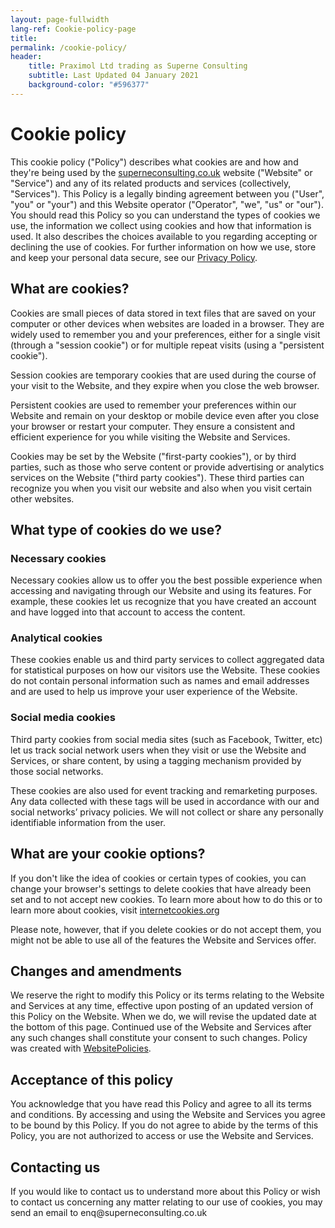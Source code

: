 ```yaml
---
layout: page-fullwidth
lang-ref: Cookie-policy-page
title:
permalink: /cookie-policy/
header:
    title: Praximol Ltd trading as Superne Consulting
    subtitle: Last Updated 04 January 2021
    background-color: "#596377"
---
```



<h1>Cookie policy</h1>
<p>This cookie policy (&quot;Policy&quot;) describes what cookies are and how and they&#039;re being used by the <a target="_blank" rel="nofollow" href="https://www.superneconsulting.co.uk">superneconsulting.co.uk</a> website (&quot;Website&quot; or &quot;Service&quot;) and any of its related products and services (collectively, &quot;Services&quot;). This Policy is a legally binding agreement between you (&quot;User&quot;, &quot;you&quot; or &quot;your&quot;) and this Website operator (&quot;Operator&quot;, &quot;we&quot;, &quot;us&quot; or &quot;our&quot;). You should read this Policy so you can understand the types of cookies we use, the information we collect using cookies and how that information is used. It also describes the choices available to you regarding accepting or declining the use of cookies. For further information on how we use, store and keep your personal data secure, see our <a target="_blank" rel="nofollow" href="https://www.superneconsulting.co.uk/privacy">Privacy Policy</a>.</p>
<h2>What are cookies?</h2>
<p>Cookies are small pieces of data stored in text files that are saved on your computer or other devices when websites are loaded in a browser. They are widely used to remember you and your preferences, either for a single visit (through a &quot;session cookie&quot;) or for multiple repeat visits (using a &quot;persistent cookie&quot;).</p>
<p>Session cookies are temporary cookies that are used during the course of your visit to the Website, and they expire when you close the web browser.</p>
<p>Persistent cookies are used to remember your preferences within our Website and remain on your desktop or mobile device even after you close your browser or restart your computer. They ensure a consistent and efficient experience for you while visiting the Website and Services.</p>
<p>Cookies may be set by the Website (&quot;first-party cookies&quot;), or by third parties, such as those who serve content or provide advertising or analytics services on the Website (&quot;third party cookies&quot;). These third parties can recognize you when you visit our website and also when you visit certain other websites.</p>
<h2>What type of cookies do we use?</h2>
<h3>Necessary cookies</h3>
<p>Necessary cookies allow us to offer you the best possible experience when accessing and navigating through our Website and using its features. For example, these cookies let us recognize that you have created an account and have logged into that account to access the content.</p>
<h3>Analytical cookies</h3>
<p>These cookies enable us and third party services to collect aggregated data for statistical purposes on how our visitors use the Website. These cookies do not contain personal information such as names and email addresses and are used to help us improve your user experience of the Website.</p>
<h3>Social media cookies</h3>
<p>Third party cookies from social media sites (such as Facebook, Twitter, etc) let us track social network users when they visit or use the Website and Services, or share content, by using a tagging mechanism provided by those social networks.</p>
<p>These cookies are also used for event tracking and remarketing purposes. Any data collected with these tags will be used in accordance with our and social networks’ privacy policies. We will not collect or share any personally identifiable information from the user.</p>
<h2>What are your cookie options?</h2>
<p>If you don't like the idea of cookies or certain types of cookies, you can change your browser's settings to delete cookies that have already been set and to not accept new cookies. To learn more about how to do this or to learn more about cookies, visit <a target="_blank" href="https://www.internetcookies.org">internetcookies.org</a></p>
<p>Please note, however, that if you delete cookies or do not accept them, you might not be able to use all of the features the Website and Services offer.</p>
<h2>Changes and amendments</h2>
<p>We reserve the right to modify this Policy or its terms relating to the Website and Services at any time, effective upon posting of an updated version of this Policy on the Website. When we do, we will revise the updated date at the bottom of this page. Continued use of the Website and Services after any such changes shall constitute your consent to such changes. Policy was created with <a style="color:inherit" target="_blank" href="https://www.websitepolicies.com/cookie-policy-generator">WebsitePolicies</a>.</p>
<h2>Acceptance of this policy</h2>
<p>You acknowledge that you have read this Policy and agree to all its terms and conditions. By accessing and using the Website and Services you agree to be bound by this Policy. If you do not agree to abide by the terms of this Policy, you are not authorized to access or use the Website and Services.</p>
<h2>Contacting us</h2>
<p>If you would like to contact us to understand more about this Policy or wish to contact us concerning any matter relating to our use of cookies, you may send an email to &#101;&#110;&#113;&#64;su&#112;er&#110;e&#99;&#111;n&#115;&#117;&#108;&#116;i&#110;&#103;&#46;&#99;&#111;&#46;&#117;k</p>
